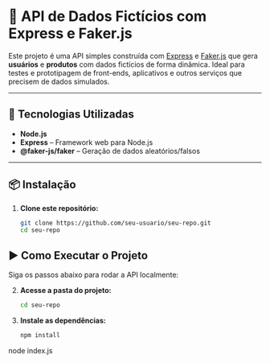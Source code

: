 # 🧪 API de Dados Fictícios com Express e Faker.js

Este projeto é uma API simples construída com [Express](https://expressjs.com/) e [Faker.js](https://fakerjs.dev/) que gera **usuários** e **produtos** com dados fictícios de forma dinâmica. Ideal para testes e prototipagem de front-ends, aplicativos e outros serviços que precisem de dados simulados.

---

## 🚀 Tecnologias Utilizadas

- **Node.js**
- **Express** – Framework web para Node.js
- **@faker-js/faker** – Geração de dados aleatórios/falsos

---

## 📦 Instalação

1. **Clone este repositório:**
   ```bash
   git clone https://github.com/seu-usuario/seu-repo.git
   cd seu-repo

## ▶️ Como Executar o Projeto

Siga os passos abaixo para rodar a API localmente:

2. **Acesse a pasta do projeto:**
   ```bash
   cd seu-repo

3. **Instale as dependências:**
   ```bash
   npm install

node index.js
